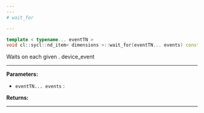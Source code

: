 ```yaml
---
---
# wait_for

---
```


```cpp
template < typename... eventTN >
void cl::sycl::nd_item< dimensions >::wait_for(eventTN... events) const
```


Waits on each given . device_event


---
**Parameters:**

 - `eventTN... events`
: 

**Returns:** 

---
